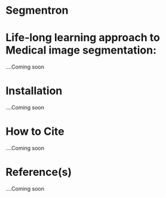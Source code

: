 # Segmentron
Life-long learning approach to Medical image segmentation:
============

....Coming soon

Installation
============

....Coming soon

How to Cite
===========

....Coming soon

Reference(s)
===========

....Coming soon
